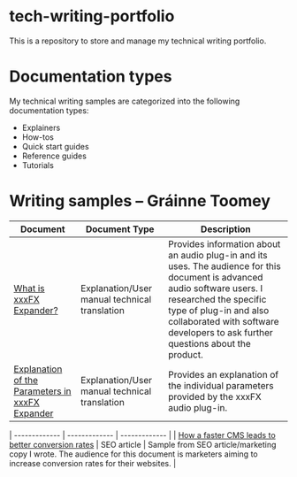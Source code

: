 # tech-writing-portfolio
This is a repository to store and manage my technical writing portfolio.

# Documentation types
My technical writing samples are categorized into the following documentation types:

* Explainers
* How-tos
* Quick start guides
* Reference guides
* Tutorials

# Writing samples – Gráinne Toomey

|   Document    | Document Type |   Description  |
| ------------- | ------------- |  ------------- | 
| [What is xxxFX Expander?](https://github.com/toomeygm/techical-writing-portfolio/blob/main/explainers/xxxFX_expander.md) | Explanation/User manual technical translation  |  Provides information about an audio plug-in and its uses. The audience for this document is advanced audio software users. I researched the specific type of plug-in and also collaborated with software developers to ask further questions about the product. |
| [Explanation of the Parameters in xxxFX Expander](https://github.com/toomeygm/techical-writing-portfolio/blob/main/user%20manual/xxxFX_expander_parameters.md)| Explanation/User manual technical translation  | Provides an explanation of the individual parameters provided by the xxxFX audio plug-in. | 

| ------------- | ------------- |  ------------- | 
| [How a faster CMS leads to better conversion rates](https://github.com/toomeygm/techical-writing-portfolio/blob/main/articles/faster_cms_better_conversion_rates.md)    | SEO article   |  Sample from SEO article/marketing copy I wrote. The audience for this document is marketers aiming to increase conversion rates for their websites.  | 


